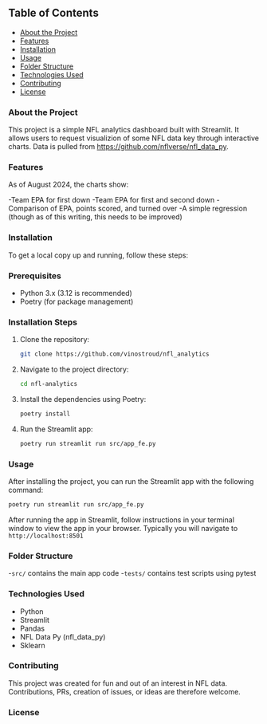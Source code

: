## Table of Contents
- [About the Project](#about-the-project)
- [Features](#features)
- [Installation](#installation)
- [Usage](#usage)
- [Folder Structure](#folder-structure)
- [Technologies Used](#technologies-used)
- [Contributing](#contributing)
- [License](#license)

### About the Project
This project is a simple NFL analytics dashboard built with Streamlit. It allows users to request visualizion of some NFL data key through interactive charts. Data is pulled from https://github.com/nflverse/nfl_data_py. 

### Features
As of August 2024, the charts show:

-Team EPA for first down
-Team EPA for first and second down
-Comparison of EPA, points scored, and turned over
-A simple regression (though as of this writing, this needs to be improved)

### Installation
To get a local copy up and running, follow these steps:

### Prerequisites
- Python 3.x (3.12 is recommended)
- Poetry (for package management)

### Installation Steps
1. Clone the repository:
   ```bash
   git clone https://github.com/vinostroud/nfl_analytics
   ```
2. Navigate to the project directory:
   ```bash
   cd nfl-analytics
   ```
3. Install the dependencies using Poetry:
   ```bash
   poetry install
   ```
4. Run the Streamlit app:
   ```bash
   poetry run streamlit run src/app_fe.py
   ```

### Usage
After installing the project, you can run the Streamlit app with the following command:
```bash
poetry run streamlit run src/app_fe.py
```
After running the app in Streamlit, follow instructions in your terminal window to view the app in your browser. Typically you will navigate to `http://localhost:8501`


### **Folder Structure**
-`src/` contains the main app code
-`tests/` contains test scripts using pytest

### **Technologies Used**
- Python
- Streamlit
- Pandas
- NFL Data Py (nfl_data_py)
- Sklearn

### Contributing
This project was created for fun and out of an interest in NFL data. Contributions, PRs, creation of issues, or ideas are therefore welcome.

### License



